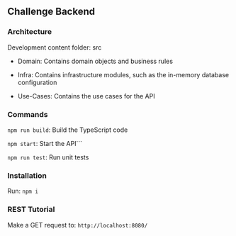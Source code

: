 ## Challenge Backend

### Architecture
Development content folder: src

 - Domain: Contains domain objects and business rules

 - Infra: Contains infrastructure modules, such as the in-memory database configuration

 - Use-Cases: Contains the use cases for the API

### Commands

```npm run build```: Build the TypeScript code

```npm start```: Start the API```

```npm run test```: Run unit tests

### Installation

Run: ```npm i```

### REST Tutorial

Make a GET request to: ```http://localhost:8080/```
